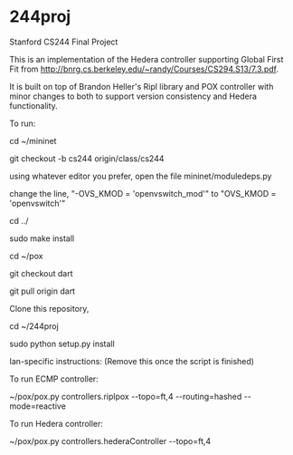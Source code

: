 # 244proj
Stanford CS244 Final Project

This is an implementation of the Hedera controller supporting Global First Fit from http://bnrg.cs.berkeley.edu/~randy/Courses/CS294.S13/7.3.pdf. 

It is built on top of Brandon Heller's Ripl library and POX controller with minor changes to both to support version consistency and Hedera functionality.

To run:

cd ~/mininet

git checkout -b cs244 origin/class/cs244

using whatever editor you prefer, open the file  mininet/moduledeps.py

change the line, "-OVS_KMOD = 'openvswitch_mod'" to "OVS_KMOD = 'openvswitch'"

cd ../

sudo make install

cd ~/pox

git checkout dart

git pull origin dart

Clone this repository,

cd ~/244proj

sudo python setup.py install

Ian-specific instructions: (Remove this once the script is finished)

To run ECMP controller: 

~/pox/pox.py controllers.riplpox --topo=ft,4 --routing=hashed --mode=reactive

To run Hedera controller:

~/pox/pox.py controllers.hederaController --topo=ft,4




